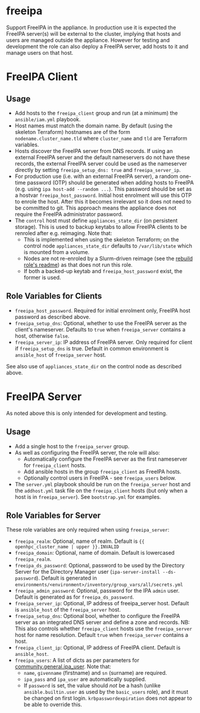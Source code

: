 
# freeipa

Support FreeIPA in the appliance. In production use it is expected the FreeIPA server(s) will be external to the cluster, implying that hosts and users are managed outside the appliance. However for testing and development the role can also deploy a FreeIPA server, add hosts to it and manage users on that host.

# FreeIPA Client

## Usage
- Add hosts to the `freeipa_client` group and run (at a minimum) the `ansible/iam.yml` playbook.
- Host names must match the domain name. By default (using the skeleton Terraform) hostnames are of the form `nodename.cluster_name.tld` where `cluster_name` and `tld` are Terraform variables.
- Hosts discover the FreeIPA server from DNS records. If using an external FreeIPA server and the default nameservers do not have these records, the external FreeIPA server could be used as the nameserver directly by setting `freeipa_setup_dns: true` and `freeipa_server_ip`.
- For production use (i.e. with an external FreeIPA server), a random one-time password (OTP) should be generated when adding hosts to FreeIPA (e.g. using `ipa host-add --random ...`). This password should be set as a hostvar `freeipa_host_password`. Initial host enrolment will use this OTP to enrole the host. After this it becomes irrelevant so it does not need to be committed to git. This approach means the appliance does not require the FreeIPA administrator password.
- The `control` host must define `appliances_state_dir` (on persistent storage). This is used to backup keytabs to allow FreeIPA clients to be renroled after e.g. reimaging. Note that:
  - This is implemented when using the skeleton Terraform; on the control node `appliances_state_dir` defaults to `/var/lib/state` which is mounted from a volume.
  - Nodes are not re-enroled by a Slurm-driven reimage (see the [rebuild role's readme](../../collections/ansible_collections/stackhpc/slurm_openstack_tools/roles/rebuild/README.md)) as that does not run this role.
  - If both a backed-up keytab and `freeipa_host_password` exist, the former is used.


## Role Variables for Clients

- `freeipa_host_password`. Required for initial enrolment only, FreeIPA host password as described above.
- `freeipa_setup_dns`: Optional, whether to use the FreeIPA server as the client's nameserver. Defaults to `true` when `freeipa_server` contains a host, otherwise `false`.
- `freeipa_server_ip`: IP address of FreeIPA server. Only required for client if `freeipa_setup_dns` is true. Default in common environment is `ansible_host` of `freeipa_server` host.

See also use of `appliances_state_dir` on the control node as described above.

# FreeIPA Server
As noted above this is only intended for development and testing.

## Usage
- Add a single host to the `freeipa_server` group.
- As well as configuring the FreeIPA server, the role will also:
  - Automatically configure the FreeIPA server as the first nameserver for `freeipa_client` hosts.
  - Add ansible hosts in the group `freeipa_client` as FreeIPA hosts.
  - Optionally control users in FreeIPA - see `freeipa_users` below.
- The `server.yml` playbook should be run on the `freeipa_server` host and the `addhost.yml` task file on the `freeipa_client` hosts (but only when a host is in `freeipa_server`). See `bootstrap.yml` for examples.

## Role Variables for Server

These role variables are only required when using `freeipa_server`:

- `freeipa_realm`: Optional, name of realm. Default is `{{ openhpc_cluster_name | upper }}.INVALID`
- `freeipa_domain`: Optional, name of domain. Default is lowercased `freeipa_realm`.
- `freeipa_ds_password`: Optional, password to be used by the Directory Server for the Directory Manager user (`ipa-server-install --ds-password`). Default is generated in `environments/<environment>/inventory/group_vars/all/secrets.yml`
- `freeipa_admin_password`: Optional, password for the IPA `admin` user. Default is generated as for `freeipa_ds_password`.
- `freeipa_server_ip`: Optional, IP address of freeipa_server host. Default is `ansible_host` of the `freeipa_server` host.
- `freeipa_setup_dns`: Optional bool, whether to configure the FreeIPA server as an integrated DNS server and define a zone and records. NB: This also controls whether `freeipa_client` hosts use the `freeipa_server` host for name resolution. Default `true` when `freeipa_server` contains a host.
- `freeipa_client_ip`: Optional, IP address of FreeIPA client. Default is `ansible_host`.
- `freeipa_users`: A list of dicts as per parameters for [community.general.ipa_user](https://docs.ansible.com/ansible/latest/collections/community/general/ipa_user_module.html). Note that:
  - `name`, `givenname` (firstname) and `sn` (surname) are required.
  - `ipa_pass` and `ipa_user` are automatically supplied.
  - If `password` is set, the value should *not* be a hash (unlike `ansible.builtin.user` as used by the `basic_users` role), and it must be changed on first login. `krbpasswordexpiration` does not appear to be able to override this.

